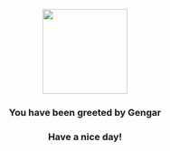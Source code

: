 <p align="center">
    <img src="https://raw.githubusercontent.com/PokeAPI/sprites/master/sprites/pokemon/94.png" width="150" height="150">
</p>
<h3 align="center">You have been greeted by  <b>Gengar</b></h3>
<h3 align="center">Have a nice day!</h3>
